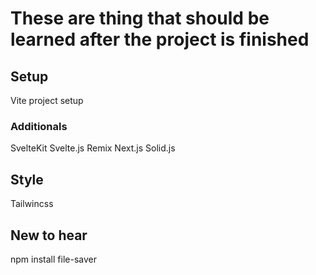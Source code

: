 # These are thing that should be learned after the project is finished

## Setup

Vite project setup

### Additionals

SvelteKit
Svelte.js
Remix
Next.js
Solid.js

</hr>

## Style

Tailwincss

</hr>

## New to hear

npm install file-saver
